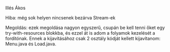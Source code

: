 Illés Ákos

Hiba: még sok helyen nincsenek bezárva Stream-ek

Megoldás: ezek megoldása nagyon egyszerű, csupán be kell tenni őket egy try-with-resources blokkba, és ezzel át is adom a folyamok kezelését a fordítónak. Ennek a kijavításához csak 2 osztály kódját kellett kijavítanom: Menu.java és Load.java.